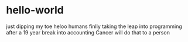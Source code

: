 # hello-world
just dipping my toe
heloo humans
finlly taking the leap into programming after a 19 year break into accounting
Cancer will do that to a person

